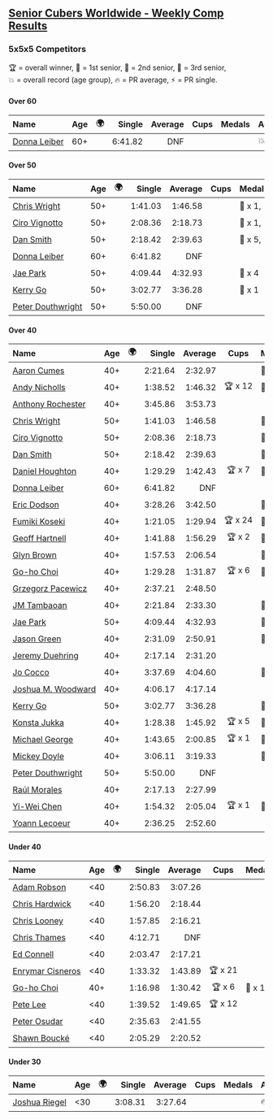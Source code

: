 <style>table {white-space: nowrap;}</style>
<link rel="stylesheet" type="text/css" href="/scw-comp/css/flags.css" />

## [Senior Cubers Worldwide - Weekly Comp Results](/scw-comp/results/)
### 5x5x5 Competitors

<span style="white-space: nowrap;">🏆 = overall winner</span>, <span style="white-space: nowrap;">🥇 = 1st senior</span>, <span style="white-space: nowrap;">🥈 = 2nd senior</span>, <span style="white-space: nowrap;">🥉 = 3rd senior</span>, <span style="white-space: nowrap;">💥 = overall record (age group)</span>, <span style="white-space: nowrap;">🔥 = PR average</span>, <span style="white-space: nowrap;">⚡ = PR single</span>.

#### Over 60

| Name | Age | 🌍 | Single | Average | Cups | Medals | Achievements |
| :-- | :--: | :--: | --: | --: | :--: | :-- | :-- |
| [Donna Leiber](../../persons/donna_leiber/555.md) | 60+ | <i class="flag flag-US" /> | 6:41.82 | DNF |  |  | 💥 x 1, ⚡ x 1 |

#### Over 50

| Name | Age | 🌍 | Single | Average | Cups | Medals | Achievements |
| :-- | :--: | :--: | --: | --: | :--: | :-- | :-- |
| [Chris Wright](../../persons/chris_wright/555.md) | 50+ | <i class="flag flag-GB" /> | 1:41.03 | 1:46.58 |  | 🥇 x 1, 🥈 x 3 | 💥 x 3, 🔥 x 1, ⚡ x 3 |
| [Ciro Vignotto](../../persons/ciro_vignotto/555.md) | 50+ | <i class="flag flag-IT" /> | 2:08.36 | 2:18.73 |  | 🥈 x 1, 🥉 x 2 | 🔥 x 2, ⚡ x 3 |
| [Dan Smith](../../persons/dan_smith/555.md) | 50+ | <i class="flag flag-US" /> | 2:18.42 | 2:39.63 |  | 🥇 x 5, 🥈 x 11, 🥉 x 15 | 💥 x 1, 🔥 x 2, ⚡ x 3 |
| [Donna Leiber](../../persons/donna_leiber/555.md) | 60+ | <i class="flag flag-US" /> | 6:41.82 | DNF |  |  | 💥 x 1, ⚡ x 1 |
| [Jae Park](../../persons/jae_park/555.md) | 50+ | <i class="flag flag-US" /> | 4:09.44 | 4:32.93 |  | 🥉 x 4 | 🔥 x 3, ⚡ x 7 |
| [Kerry Go](../../persons/kerry_go/555.md) | 50+ | <i class="flag flag-US" /> | 3:02.77 | 3:36.28 |  | 🥉 x 1 | 🔥 x 2, ⚡ x 2 |
| [Peter Douthwright](../../persons/peter_douthwright/555.md) | 50+ | <i class="flag flag-CA" /> | 5:50.00 | DNF |  |  | ⚡ x 1 |

#### Over 40

| Name | Age | 🌍 | Single | Average | Cups | Medals | Achievements |
| :-- | :--: | :--: | --: | --: | :--: | :-- | :-- |
| [Aaron Cumes](../../persons/aaron_cumes/555.md) | 40+ | <i class="flag flag-GB" /> | 2:21.64 | 2:32.97 |  | 🥉 x 3 | 🔥 x 4, ⚡ x 3 |
| [Andy Nicholls](../../persons/andy_nicholls/555.md) | 40+ | <i class="flag flag-GB" /> | 1:38.52 | 1:46.32 | 🏆 x 12 | 🥇 x 14, 🥈 x 2 | 💥 x 3, 🔥 x 2, ⚡ x 3 |
| [Anthony Rochester](../../persons/anthony_rochester/555.md) | 40+ | <i class="flag flag-AU" /> | 3:45.86 | 3:53.73 |  |  | 🔥 x 1, ⚡ x 1 |
| [Chris Wright](../../persons/chris_wright/555.md) | 50+ | <i class="flag flag-GB" /> | 1:41.03 | 1:46.58 |  | 🥇 x 1, 🥈 x 3 | 💥 x 3, 🔥 x 1, ⚡ x 3 |
| [Ciro Vignotto](../../persons/ciro_vignotto/555.md) | 50+ | <i class="flag flag-IT" /> | 2:08.36 | 2:18.73 |  | 🥈 x 1, 🥉 x 2 | 🔥 x 2, ⚡ x 3 |
| [Dan Smith](../../persons/dan_smith/555.md) | 50+ | <i class="flag flag-US" /> | 2:18.42 | 2:39.63 |  | 🥇 x 5, 🥈 x 11, 🥉 x 15 | 💥 x 1, 🔥 x 2, ⚡ x 3 |
| [Daniel Houghton](../../persons/daniel_houghton/555.md) | 40+ | <i class="flag flag-CH" /> | 1:29.29 | 1:42.43 | 🏆 x 7 | 🥇 x 9, 🥈 x 2 | 🔥 x 4, ⚡ x 2 |
| [Donna Leiber](../../persons/donna_leiber/555.md) | 60+ | <i class="flag flag-US" /> | 6:41.82 | DNF |  |  | 💥 x 1, ⚡ x 1 |
| [Eric Dodson](../../persons/eric_dodson/555.md) | 40+ | <i class="flag flag-US" /> | 3:28.26 | 3:42.50 |  | 🥉 x 2 | 🔥 x 2, ⚡ x 1 |
| [Fumiki Koseki](../../persons/fumiki_koseki/555.md) | 40+ | <i class="flag flag-JP" /> | 1:21.05 | 1:29.94 | 🏆 x 24 | 🥇 x 24 | 💥 x 7, 🔥 x 6, ⚡ x 4 |
| [Geoff Hartnell](../../persons/geoff_hartnell/555.md) | 40+ | <i class="flag flag-GB" /> | 1:41.88 | 1:56.29 | 🏆 x 2 | 🥇 x 17, 🥈 x 30, 🥉 x 7 | 🔥 x 7, ⚡ x 5 |
| [Glyn Brown](../../persons/glyn_brown/555.md) | 40+ | <i class="flag flag-GB" /> | 1:57.53 | 2:06.54 |  | 🥈 x 4 | 🔥 x 1, ⚡ x 2 |
| [Go-ho Choi](../../persons/go_ho_choi/555.md) | 40+ | <i class="flag flag-KR" /> | 1:29.28 | 1:31.87 | 🏆 x 6 | 🥇 x 1 | 💥 x 3, 🔥 x 2, ⚡ x 4 |
| [Grzegorz Pacewicz](../../persons/grzegorz_pacewicz/555.md) | 40+ | <i class="flag flag-PL" /> | 2:37.21 | 2:48.50 |  |  | 🔥 x 1, ⚡ x 1 |
| [JM Tambaoan](../../persons/jm_tambaoan/555.md) | 40+ | <i class="flag flag-PH" /> | 2:21.84 | 2:33.30 |  | 🥇 x 4, 🥈 x 5, 🥉 x 8 | 🔥 x 8, ⚡ x 8 |
| [Jae Park](../../persons/jae_park/555.md) | 50+ | <i class="flag flag-US" /> | 4:09.44 | 4:32.93 |  | 🥉 x 4 | 🔥 x 3, ⚡ x 7 |
| [Jason Green](../../persons/jason_green/555.md) | 40+ | <i class="flag flag-US" /> | 2:31.09 | 2:50.91 |  | 🥈 x 1 | 🔥 x 2, ⚡ x 2 |
| [Jeremy Duehring](../../persons/jeremy_duehring/555.md) | 40+ | <i class="flag flag-US" /> | 2:17.14 | 2:31.20 |  |  | 🔥 x 1, ⚡ x 1 |
| [Jo Cocco](../../persons/jo_cocco/555.md) | 40+ | <i class="flag flag-GB" /> | 3:37.69 | 4:04.60 |  | 🥉 x 1 | 🔥 x 2, ⚡ x 3 |
| [Joshua M. Woodward](../../persons/joshua_m_woodward/555.md) | 40+ | <i class="flag flag-US" /> | 4:06.17 | 4:17.14 |  |  | 🔥 x 1, ⚡ x 1 |
| [Kerry Go](../../persons/kerry_go/555.md) | 50+ | <i class="flag flag-US" /> | 3:02.77 | 3:36.28 |  | 🥉 x 1 | 🔥 x 2, ⚡ x 2 |
| [Konsta Jukka](../../persons/konsta_jukka/555.md) | 40+ | <i class="flag flag-FI" /> | 1:28.38 | 1:45.92 | 🏆 x 5 | 🥇 x 7, 🥈 x 9 | 🔥 x 6, ⚡ x 4 |
| [Michael George](../../persons/michael_george/555.md) | 40+ | <i class="flag flag-GB" /> | 1:43.65 | 2:00.85 | 🏆 x 1 | 🥇 x 2, 🥈 x 4, 🥉 x 9 | 🔥 x 5, ⚡ x 5 |
| [Mickey Doyle](../../persons/mickey_doyle/555.md) | 40+ | <i class="flag flag-US" /> | 3:06.11 | 3:19.33 |  | 🥈 x 2, 🥉 x 6 | 🔥 x 5, ⚡ x 6 |
| [Peter Douthwright](../../persons/peter_douthwright/555.md) | 50+ | <i class="flag flag-CA" /> | 5:50.00 | DNF |  |  | ⚡ x 1 |
| [Raúl Morales](../../persons/raul_morales/555.md) | 40+ | <i class="flag flag-ES" /> | 2:17.13 | 2:27.99 |  |  | 🔥 x 1, ⚡ x 1 |
| [Yi-Wei Chen](../../persons/yi_wei_chen/555.md) | 40+ | <i class="flag flag-TW" /> | 1:54.32 | 2:05.04 | 🏆 x 1 | 🥇 x 3, 🥈 x 10, 🥉 x 12 | 🔥 x 16, ⚡ x 16 |
| [Yoann Lecoeur](../../persons/yoann_lecoeur/555.md) | 40+ | <i class="flag flag-FR" /> | 2:36.25 | 2:52.60 |  |  | 🔥 x 1, ⚡ x 1 |

#### Under 40

| Name | Age | 🌍 | Single | Average | Cups | Medals | Achievements |
| :-- | :--: | :--: | --: | --: | :--: | :-- | :-- |
| [Adam Robson](../../persons/adam_robson/555.md) | <40 | <i class="flag flag-GB" /> | 2:50.83 | 3:07.26 |  |  | 🔥 x 2, ⚡ x 3 |
| [Chris Hardwick](../../persons/chris_hardwick/555.md) | <40 | <i class="flag flag-US" /> | 1:56.20 | 2:18.44 |  |  | 🔥 x 2, ⚡ x 3 |
| [Chris Looney](../../persons/chris_looney/555.md) | <40 | <i class="flag flag-US" /> | 1:57.85 | 2:16.21 |  |  | 🔥 x 4, ⚡ x 4 |
| [Chris Thames](../../persons/chris_thames/555.md) | <40 | <i class="flag flag-US" /> | 4:12.71 | DNF |  |  | ⚡ x 5 |
| [Ed Connell](../../persons/ed_connell/555.md) | <40 | <i class="flag flag-IE" /> | 2:03.47 | 2:17.21 |  |  | 🔥 x 5, ⚡ x 6 |
| [Enrymar Cisneros](../../persons/enrymar_cisneros/555.md) | <40 | <i class="flag flag-VE" /> | 1:33.32 | 1:43.89 | 🏆 x 21 |  | 🔥 x 8, ⚡ x 8 |
| [Go-ho Choi](../../persons/go_ho_choi/555.md) | 40+ | <i class="flag flag-KR" /> | 1:16.98 | 1:30.42 | 🏆 x 6 | 🥇 x 1 | 💥 x 3, 🔥 x 2, ⚡ x 4 |
| [Pete Lee](../../persons/pete_lee/555.md) | <40 | <i class="flag flag-GB" /> | 1:39.52 | 1:49.65 | 🏆 x 12 |  | 🔥 x 16, ⚡ x 10 |
| [Peter Osudar](../../persons/peter_osudar/555.md) | <40 | <i class="flag flag-CA" /> | 2:35.63 | 2:41.55 |  |  | 🔥 x 1, ⚡ x 1 |
| [Shawn Boucké](../../persons/shawn_boucke/555.md) | <40 | <i class="flag flag-US" /> | 2:05.29 | 2:20.52 |  |  | 🔥 x 1, ⚡ x 1 |

#### Under 30

| Name | Age | 🌍 | Single | Average | Cups | Medals | Achievements |
| :-- | :--: | :--: | --: | --: | :--: | :-- | :-- |
| [Joshua Riegel](../../persons/joshua_riegel/555.md) | <30 | <i class="flag flag-US" /> | 3:08.31 | 3:27.64 |  |  | 🔥 x 3, ⚡ x 3 |


<!-- Global site tag (gtag.js) - Google Analytics -->
<script async src="https://www.googletagmanager.com/gtag/js?id=UA-86348435-3"></script>
<script>window.dataLayer = window.dataLayer || []; function gtag() {dataLayer.push(arguments);} gtag('js', new Date()); gtag('config', 'UA-86348435-3');</script>
